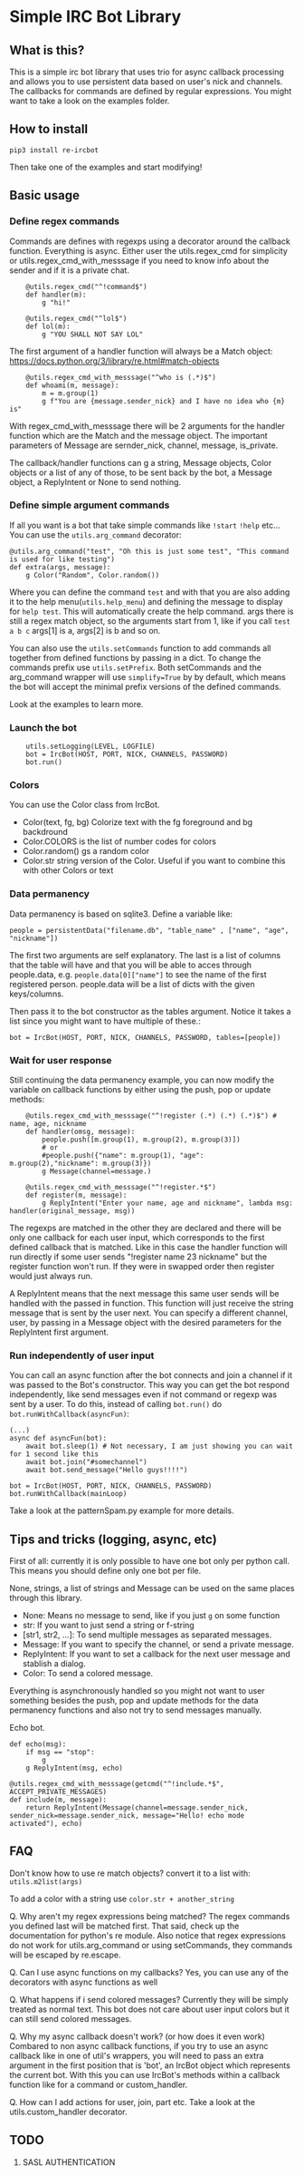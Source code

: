 # Simple IRC Bot Library

## What is this?

This is a simple irc bot library that uses trio for async callback processing and allows you to
use persistent data based on user's nick and channels. The callbacks for
commands are defined by regular expressions. You might want to take a look on
the examples folder.

## How to install 

`pip3 install re-ircbot`

Then take one of the examples and start modifying!

## Basic usage 

### Define regex commands

Commands are defines with regexps using a decorator around the callback
function. Everything is async. Either user the utils.regex_cmd for
simplicity or utils.regex_cmd_with_messsage if you need to know info about the
sender and if it is a private chat.


```
    @utils.regex_cmd("^!command$")
    def handler(m):
        g "hi!"

    @utils.regex_cmd("^lol$")
    def lol(m):
        g "YOU SHALL NOT SAY LOL"
```

The first argument of a handler function will always be a Match object: https://docs.python.org/3/library/re.html#match-objects


```
    @utils.regex_cmd_with_messsage("^who is (.*)$")
    def whoami(m, message):
        m = m.group(1)
        g f"You are {message.sender_nick} and I have no idea who {m} is"
```

With regex_cmd_with_messsage there will be 2 arguments for the handler function which are the Match and the message object. The important parameters of Message are sernder_nick, channel, message, is_private.

The callback/handler functions can g a string, Message objects, Color objects or a list of any of those, to be sent back by the bot, a Message object, a ReplyIntent or None to send nothing.

### Define simple argument commands

If all you want is a bot that take simple commands like `!start` `!help` etc... You can use the `utils.arg_command` decorator:

```
@utils.arg_command("test", "Oh this is just some test", "This command is used for like testing")
def extra(args, message):
    g Color("Random", Color.random())
```

Where you can define the command `test` and with that you are also adding it to the help menu(`utils.help_menu`) and defining the message to display for `help test`. This will automatically create the help command. args there is still a regex match object, so the arguments start from 1, like if you call `test a b c` args[1] is a, args[2] is b and so on.

You can also use the `utils.setCommands` function to add commands all together from defined functions by passing in a dict. To change the commands prefix use `utils.setPrefix`. Both setCommands and the arg_command wrapper will use `simplify=True` by by default, which means the bot will accept the minimal prefix versions of the defined commands. 

Look at the examples to learn more.

### Launch the bot
```
    utils.setLogging(LEVEL, LOGFILE)
    bot = IrcBot(HOST, PORT, NICK, CHANNELS, PASSWORD)
    bot.run()
```
### Colors

You can use the Color class from IrcBot. 

* Color(text, fg, bg) Colorize text with the fg foreground and bg backdround
* Color.COLORS is the list of number codes for colors
* Color.random() gs a random color
* Color.str string version of the Color. Useful if you want to combine this with other Colors or text 

### Data permanency 
Data permanency is based on sqlite3. Define a variable like:

```
people = persistentData("filename.db", "table_name" , ["name", "age", "nickname"])
```

The first two arguments are self explanatory. The last is a list of columns that the table will have and that you will be able to acces through people.data, e.g. `people.data[0]["name"]` to see the name of the first registered person. people.data will be a list of dicts with the given keys/columns.

Then pass it to the bot constructor as the tables argument. Notice it takes a list since you might want to have multiple of these.:

```
bot = IrcBot(HOST, PORT, NICK, CHANNELS, PASSWORD, tables=[people])
```

### Wait for user response

Still continuing the data permanency example, you can now modify the variable on callback functions by either using the push, pop or update methods:

```
    @utils.regex_cmd_with_messsage("^!register (.*) (.*) (.*)$") # name, age, nickname
    def handler(omsg, message):
        people.push([m.group(1), m.group(2), m.group(3)])
        # or 
        #people.push({"name": m.group(1), "age": m.group(2),"nickname": m.group(3)})
        g Message(channel=message.)

    @utils.regex_cmd_with_messsage("^!register.*$") 
    def register(m, message):
        g ReplyIntent("Enter your name, age and nickname", lambda msg: handler(original_message, msg))
```
The regexps are matched in the other they are declared and there will be only one callback for each user input, which corresponds to the first defined callback that is matched. Like in this case the handler function will run directly if some user sends "!register name 23 nickname" but the register function won't run. If they were in swapped order then register would just always run. 

A ReplyIntent means that the next message this same user sends will be handled with the passed in function. This function will just receive the string message that is sent by the user next. You can specify a different channel, user, by passing in a Message object with the desired parameters for the ReplyIntent first argument.

### Run independently of user input

You can call an async function after the bot connects and join a channel if it was passed to the Bot's constructor. This way you can get the bot respond independently, like send messages even if not command or regexp was sent by a user. To do this, instead of calling `bot.run()` do `bot.runWithCallback(asyncFun)`:

```
(...)
async def asyncFun(bot):
    await bot.sleep(1) # Not necessary, I am just showing you can wait for 1 second like this
    await bot.join("#somechannel")
    await bot.send_message("Hello guys!!!!")

bot = IrcBot(HOST, PORT, NICK, CHANNELS, PASSWORD)
bot.runWithCallback(mainLoop)
```
Take a look at the patternSpam.py example for more details.

## Tips and tricks (logging, async, etc)

First of all: currently it is only possible to have one bot only per python call. This means you should define only one bot per file.

None, strings, a list of strings and Message can be used on the same places through this library.

* None: Means no message to send, like if you just `g` on some function
* str:  If you want to just send a string or f-string
* [str1, str2, ...]: To send multiple messages as separated messages.
* Message: If you want to specify the channel, or send a private message.
* ReplyIntent: If you want to set a callback for the next user message and
    stablish a dialog.
* Color: To send a colored message.

Everything is asynchronously handled so you might not want to user something
besides the push, pop and update methods for the data permanency functions and
also not try to send messages manually.

Echo bot.
```
def echo(msg):
    if msg == "stop":
        g
    g ReplyIntent(msg, echo)

@utils.regex_cmd_with_messsage(getcmd("^!include.*$", ACCEPT_PRIVATE_MESSAGES)
def include(m, message):
    return ReplyIntent(Message(channel=message.sender_nick, sender_nick=message.sender_nick, message="Hello! echo mode activated"), echo)
```
## FAQ

Don't know how to use re match objects? convert it to a list with: `utils.m2list(args)`

To add a color with a string use `color.str + another_string`

Q. Why aren't my regex expressions being matched?
The regex commands you defined last will be matched first. That said, check up
the documentation for python's re module. Also notice that regex expressions do
not work for utils.arg_command or using setCommands, they commands will be
escaped by re.escape.

Q. Can I use async functions on my callbacks?
Yes, you can use any of the decorators with async functions as well

Q. What happens if i send colored messages?
Currently they will be simply treated as normal text. This bot does not care
about user input colors but it can still send colored messages.

Q. Why my async callback doesn't work? (or how does it even work)
Combared to non async callback functions, if you try to use an async callback
like in one of util's wrappers, you will need to pass an extra argument in the
first position that is 'bot', an IrcBot object which represents the current
bot. With this you can use IrcBot's methods within a callback function like for
a command or custom_handler.

Q. How can I add actions for user, join, part etc.
Take a look at the utils.custom_handler decorator.


## TODO

1. SASL AUTHENTICATION
